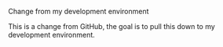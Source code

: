 
Change from my development environment

This is a change from GitHub, the goal is to pull this down to my development environment.
